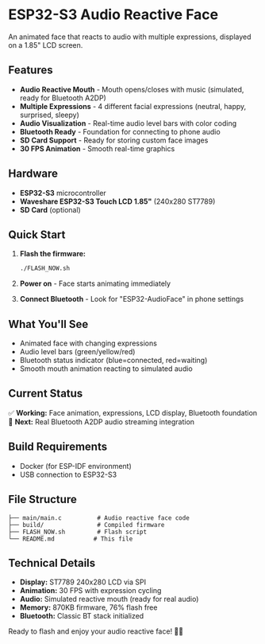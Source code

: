 # ESP32-S3 Audio Reactive Face

An animated face that reacts to audio with multiple expressions, displayed on a 1.85" LCD screen.

## Features

- **Audio Reactive Mouth** - Mouth opens/closes with music (simulated, ready for Bluetooth A2DP)
- **Multiple Expressions** - 4 different facial expressions (neutral, happy, surprised, sleepy)
- **Audio Visualization** - Real-time audio level bars with color coding
- **Bluetooth Ready** - Foundation for connecting to phone audio
- **SD Card Support** - Ready for storing custom face images
- **30 FPS Animation** - Smooth real-time graphics

## Hardware

- **ESP32-S3** microcontroller
- **Waveshare ESP32-S3 Touch LCD 1.85"** (240x280 ST7789)
- **SD Card** (optional)

## Quick Start

1. **Flash the firmware:**
   ```bash
   ./FLASH_NOW.sh
   ```

2. **Power on** - Face starts animating immediately

3. **Connect Bluetooth** - Look for "ESP32-AudioFace" in phone settings

## What You'll See

- Animated face with changing expressions
- Audio level bars (green/yellow/red)
- Bluetooth status indicator (blue=connected, red=waiting)
- Smooth mouth animation reacting to simulated audio

## Current Status

✅ **Working:** Face animation, expressions, LCD display, Bluetooth foundation
🔄 **Next:** Real Bluetooth A2DP audio streaming integration

## Build Requirements

- Docker (for ESP-IDF environment)
- USB connection to ESP32-S3

## File Structure

```
├── main/main.c          # Audio reactive face code
├── build/               # Compiled firmware
├── FLASH_NOW.sh         # Flash script
└── README.md           # This file
```

## Technical Details

- **Display:** ST7789 240x280 LCD via SPI
- **Animation:** 30 FPS with expression cycling
- **Audio:** Simulated reactive mouth (ready for real audio)
- **Memory:** 870KB firmware, 76% flash free
- **Bluetooth:** Classic BT stack initialized

Ready to flash and enjoy your audio reactive face! 🎵😊